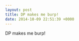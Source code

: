```yaml
---
layout: post
title: DP makes me burp!
date: 2014-10-09 22:51:39 +0000
---
```


DP makes me burp!

